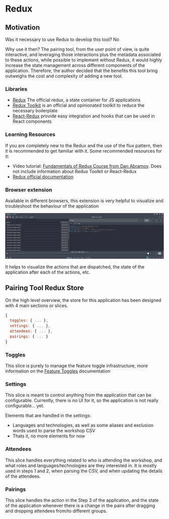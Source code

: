 # Redux

## Motivation

Was it necessary to use Redux to develop this tool? No

Why use it then? The pairing tool, from the user point of view, is quite interactive, and leveraging those interactions
plus the metadata associated to these actions, while possible to implement without Redux, it would highly increase the 
state management across different components of the application. Therefore, the author decided that the benefits this 
tool bring outweighs the cost and complexity of adding a new tool.  

### Libraries 

- [Redux](https://redux.js.org/) The official redux, a state container for JS applications
- [Redux Toolkit](https://redux-toolkit.js.org/) is an official and opinionated toolkit to reduce the necessary boilerplate
- [React-Redux](https://react-redux.js.org/) provide easy integration and hooks that can be used in React components

### Learning Resources

If you are completely new to the Redux and the use of the flux pattern, then it is recommended to get familiar with it.
Some recommended resources for it:
- Video tutorial: [Fundamentals of Redux Course from Dan Abramov](https://egghead.io/courses/fundamentals-of-redux-course-from-dan-abramov-bd5cc867). 
Does not include information about Redux Toolkit or React-Redux
- [Redux official documentation](https://redux.js.org/introduction/getting-started) 

### Browser extension

Available in different browsers, this extension is very helpful to visualize and troubleshoot the behaviour of the application

![Redux browser extension](redux-browser-extension.png)

It helps to visualize the actions that are dispatched, the state of the application after each of the actions, etc.

## Pairing Tool Redux Store

On the high level overview, the store for this application has been designed with 4 main sections or slices. 

```javascript
{
  toggles: { ... },
  settings: { ... },
  attendees: { ... },
  pairings: { ... }
}
```

### Toggles 

This slice is purely to manage the feature toggle infrastructure, more information on the [Feature Toggles](../feature-toggles/feature-toggles.md) documentation

### Settings

This slice is meant to control anything from the application that can be configurable. Currently, there is no UI for it,
so the application is not really configurable... yet. 

Elements that are handled in the settings:
- Languages and technologies, as well as some aliases and exclusion words used to parse the workshop CSV
- Thats it, no more elements for now

### Attendees

This slice handles everything related to who is attending the workshop, and what roles and languages/technologies are 
they interested in. It is mostly used in steps 1 and 2, when parsing the CSV, and when updating the details of the 
attendees. 

### Pairings

This slice handles the action in the Step 3 of the application, and the state of the application whenever there is a 
change in the pairs after dragging and dropping attendees from/to different groups.
